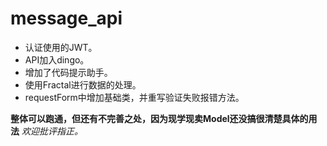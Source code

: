 # message_api

* 认证使用的JWT。
* API加入dingo。
* 增加了代码提示助手。
* 使用Fractal进行数据的处理。
* requestForm中增加基础类，并重写验证失败报错方法。


**整体可以跑通，但还有不完善之处，因为现学现卖Model还没搞很清楚具体的用法**
*欢迎批评指正。*
